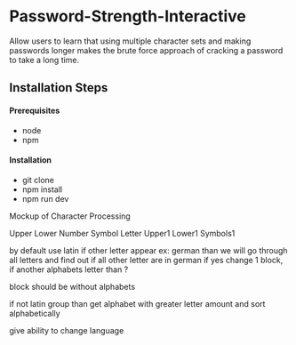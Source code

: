 # Password-Strength-Interactive
Allow users to learn that using multiple character sets and making passwords longer makes the brute force approach of cracking a password to take a long time.

## Installation Steps
#### Prerequisites
  - node
  - npm
#### Installation
- git clone
- npm install
- npm run dev

Mockup of Character Processing

Upper Lower Number Symbol Letter Upper1 Lower1 Symbols1

by default use latin if other letter appear ex: german than we will go through all letters and find out
if all other letter are in german if yes change 1 block, if another alphabets letter than ?

block should be without alphabets

if not latin group than get alphabet with greater letter amount and sort alphabetically

give ability to change language

